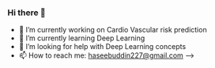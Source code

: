 ### Hi there 👋
- 🔭 I’m currently working on Cardio Vascular risk prediction
- 🌱 I’m currently learning Deep Learning
- 🤔 I’m looking for help with Deep Learning concepts
- 📫 How to reach me: haseebuddin227@gmail.com
-->

